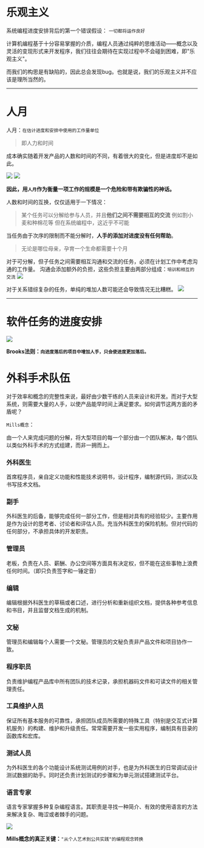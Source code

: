 
# 乐观主义

系统编程进度安排背后的第一个错误假设：
`一切都将运作良好`

计算机编程基于十分容易掌握的介质，编程人员通过纯粹的思维活动——概念以及灵活的变现形式来开发程序，我们往往会期待在实现过程中不会碰到困难，即"乐观主义"。

而我们的构思是有缺陷的，因此总会发现bug。也就是说，我们的乐观主义并不应该是理所当然的。

---

# 人月

人月：`在估计进度和安排中使用的工作量单位`
> 即人力和时间

成本确实随着开发产品的人数和时间的不同，有着很大的变化，但是进度却不是如此。

![](img/人月神话/2-1.png)
![](img/人月神话/2-2.png)

**因此，用`人月`作为衡量一项工作的规模是一个危险和带有欺骗性的神话。**

人数和时间的互换，仅仅适用于一下情况：
> 某个任务可以分解给参与人员，并且**他们之间不需要相互的交流**
> 例如割小麦和种棉花等
> 但在系统编程中，这近乎不可能

当任务由于次序的限制而不能分解时，**人手的添加对进度没有任何帮助**。
> 无论是哪位母亲，孕育一个生命都需要十个月

对于可分解，但子任务之间需要相互沟通和交流的任务，必须在计划工作中考虑沟通的工作量。
沟通会添加额外的负担，这些负担主要由两部分组成：`培训和相互的交流`
![](img/人月神话/2-3.png)

对于关系错综复杂的任务，单纯的堆加人数可能还会导致情况无比糟糕。
![](img/人月神话/2-4.png)

---

# 软件任务的进度安排

![](img/人月神话/软件任务的进度安排.png)

**Brooks法则：`向进度落后的项目中增加人手，只会使进度更加落后。`**

# 外科手术队伍

对于效率和概念的完整性来说，最好由少数干练的人员来设计和开发。而对于大型系统，则需要大量的人手，以使产品能早时间上满足要求。如何调节这两方面的矛盾呢？

`Mills概念`：

由一个人来完成问题的分解，将大型项目的每一个部分由一个团队解决，每个团队以类似外科手术的方式组建，而非一拥而上。

### 外科医生

首席程序员，亲自定义功能和性能技术说明书，设计程序，编制源代码，测试以及书写技术文档。

### 副手

外科医生的后备，能够完成任何一部分工作，但是相对具有的经验较少。主要作用是作为设计的思考者、讨论者和评估人员。充当外科医生的保险机制。但对代码的任何部分，不承担具体的开发职责。

### 管理员

老板，负责在人员、薪酬、办公空间等方面具有决定权，但不能在这些事物上浪费任何时间。（即只负责签字和一锤定音）

### 编辑

编辑根据外科医生的草稿或者口述，进行分析和重新组织文档，提供各种参考信息和书目，并且监督文档生成的机制。

### 文秘

管理员和编辑每个人需要一个文秘。管理员的文秘负责非产品文件和项目协作一致。

### 程序职员

负责维护编程产品库中所有团队的技术记录，承担机器码文件和可读文件的相关管理责任。

### 工具维护人员

保证所有基本服务的可靠性，承担团队成员所需要的特殊工具（特别是交互式计算机服务）的构建、维护和升级责任。常常需要开发一些实用程序，编制具有目录的函数库和宏库。

### 测试人员

为外科医生的各个功能设计系统测试用例的对手，也是为外科医生的日常调试设计测试数据的助手。同时还负责计划测试的步骤和为单元测试搭建测试平台。

### 语言专家

语言专家掌握多种复杂编程语言。其职责是寻找一种简介、有效的使用语言的方法来解决复杂、晦涩或者棘手的问题。

![](img/人月神话/3-1.png)

**Mills概念的真正关键：**`"从个人艺术到公共实践"的编程观念转换`


 